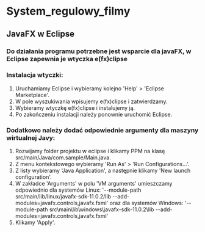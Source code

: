 # System_regulowy_filmy
## JavaFX w Eclipse
### Do działania programu potrzebne jest wsparcie dla javaFX, w Eclipse zapewnia je wtyczka e(fx)clipse
### Instalacja wtyczki:
1. Uruchamiamy Eclipse i wybieramy kolejno 'Help' > 'Eclipse Marketplace'.
2. W pole wyszukiwania wpisujemy e(fx)clipse i zatwierdzamy.
3. Wybieramy wtyczkę e(fx)clipse i instalujemy ją.
4. Po zakończeniu instalacji należy ponownie uruchomić Eclipse.

### Dodatkowo należy dodać odpowiednie argumenty dla maszyny wirtualnej Javy:
1. Rozwijamy folder projektu w eclipse i klikamy PPM na klasę src/main/Java/com.sample/Main.java.
2. Z menu kontekstowego wybieramy 'Run As' > 'Run Configurations...'.
3. Z listy wybieramy 'Java Application', a następnie klikamy 'New launch configuration'.
4. W zakładce 'Arguments' w polu 'VM arguments' umieszczamy odpowiednio dla systemów Linux: '--module-path src/main/lib/linux/javafx-sdk-11.0.2/lib --add-modules=javafx.controls,javafx.fxml' oraz dla systemów Windows: '--module-path src\main\lib\windows\javafx-sdk-11.0.2\lib --add-modules=javafx.controls,javafx.fxml'
5. Klikamy 'Apply'.
